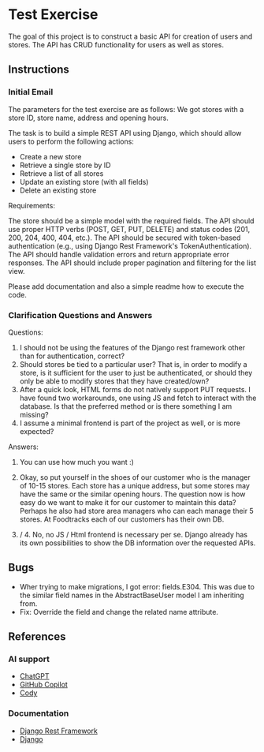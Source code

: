 # Test Exercise
The goal of this project is to construct a basic API for creation of users and stores. The API has CRUD functionality for users as well as stores.

## Instructions
### Initial Email
The parameters for the test exercise are as follows:
We got stores with a store ID, store name, address and opening hours.

The task is to build a simple REST API using Django, which should allow users to perform the following actions:

- Create a new store
- Retrieve a single store by ID
- Retrieve a list of all stores
- Update an existing store (with all fields)
- Delete an existing store

Requirements:

The store should be a simple model with the required fields.
The API should use proper HTTP verbs (POST, GET, PUT, DELETE) and status codes (201, 200, 204, 400, 404, etc.).
The API should be secured with token-based authentication (e.g., using Django Rest Framework's TokenAuthentication).
The API should handle validation errors and return appropriate error responses.
The API should include proper pagination and filtering for the list view.

Please add documentation and also a simple readme how to execute the code. 
### Clarification Questions and Answers
Questions:
1. I should not be using the features of  the Django rest framework
other than for authentication, correct?
2. Should stores be tied to a particular user? That is, in order to
modify a store, is it sufficient for the user to just be
authenticated, or should they only be able to modify stores that they
have created/own?
3. After a quick look, HTML forms do not natively support PUT
requests. I have found two workarounds, one using JS and fetch to
interact with the database. Is that the preferred method or is there
something I am missing?
4. I assume a minimal frontend is part of the project as well, or is
more expected?

Answers:
1. You can use how much you want :)

2. Okay, so put yourself in the shoes of our customer who is the manager of 10-15 stores. Each store has a unique address, but some stores may have the same or the similar opening hours. The question now is how easy do we want to make it for our customer to maintain this data? 
Perhaps he also had store area managers who can each manage their 5 stores.
At Foodtracks each of our customers has their own DB.

3. / 4. No, no JS / Html frontend is necessary per se. Django already has its own possibilities to show the DB information over the requested APIs.

## Bugs
- Wher trying to make migrations, I got error: fields.E304. This was due to the similar field names in the AbstractBaseUser model I am inheriting from.
 - Fix: Override the field and change the related name attribute.

## References
### AI support
- [ChatGPT](https://chat.openai.com/)
- [GitHub Copilot](https://github.com/features/copilot)
- [Cody](https://www.sourcegraph.com/)

### Documentation
- [Django Rest Framework](https://www.django-rest-framework.org/)
- [Django](https://www.djangoproject.com/)
